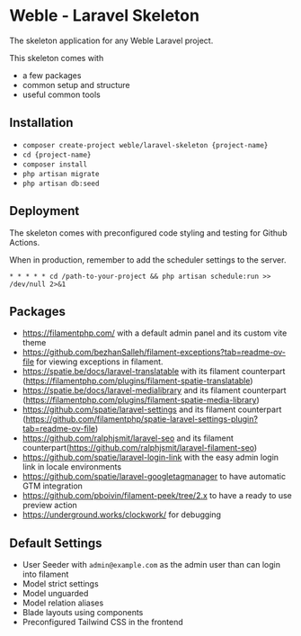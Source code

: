# Weble -  Laravel Skeleton

The skeleton application for any Weble Laravel project.

This skeleton comes with
- a few packages
- common setup and structure
- useful common tools

## Installation

- `composer create-project weble/laravel-skeleton {project-name}`
- `cd {project-name}`
- `composer install`
- `php artisan migrate`
- `php artisan db:seed`

## Deployment

The skeleton comes with preconfigured code styling and testing for Github Actions.

When in production, remember to add the scheduler settings to the server.

```* * * * * cd /path-to-your-project && php artisan schedule:run >> /dev/null 2>&1```



## Packages

- https://filamentphp.com/ with a default admin panel and its custom vite theme
- https://github.com/bezhanSalleh/filament-exceptions?tab=readme-ov-file for viewing exceptions in filament.
- https://spatie.be/docs/laravel-translatable with its filament counterpart (https://filamentphp.com/plugins/filament-spatie-translatable)
- https://spatie.be/docs/laravel-medialibrary and its filament counterpart (https://filamentphp.com/plugins/filament-spatie-media-library)
- https://github.com/spatie/laravel-settings and its filament counterpart (https://github.com/filamentphp/spatie-laravel-settings-plugin?tab=readme-ov-file)
- https://github.com/ralphjsmit/laravel-seo and its filament counterpart(https://github.com/ralphjsmit/laravel-filament-seo)
- https://github.com/spatie/laravel-login-link with the easy admin login link in locale environments
- https://github.com/spatie/laravel-googletagmanager to have automatic GTM integration
- https://github.com/pboivin/filament-peek/tree/2.x to have a ready to use preview action
- https://underground.works/clockwork/ for debugging


## Default Settings

- User Seeder with `admin@example.com` as the admin user than can login into filament
- Model strict settings
- Model unguarded
- Model relation aliases
- Blade layouts using components
- Preconfigured Tailwind CSS in the frontend

